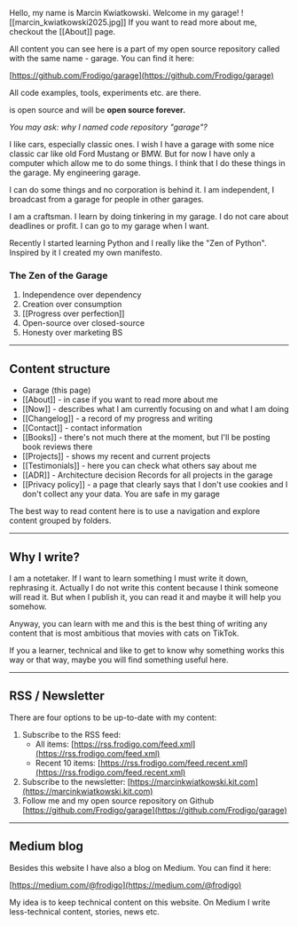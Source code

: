 Hello, my name is Marcin Kwiatkowski. Welcome in my garage!
![[marcin_kwiatkowski2025.jpg]]
If you want to read more about me, checkout the [[About]]
page.

All content you can see here is a part of my open source repository called with the same name - garage. You can find it here:

[https://github.com/Frodigo/garage](https://github.com/Frodigo/garage)

All code examples, tools, experiments etc. are there.

is open source and will be **open source forever.**

_You may ask: why I named code repository "garage"?_

I like cars, especially classic ones. I wish I have a garage with some nice classic car like old Ford Mustang or BMW. But for now I have only a computer which allow me to do some things. I think that I do these things in the garage. My engineering garage.

I can do some things and no corporation is behind it. I am independent, I broadcast from a garage for people in other garages.

I am a craftsman. I learn by doing tinkering in my garage. I do not care about deadlines or profit. I can go to my garage when I want.

Recently I started learning Python and I really like the "Zen of Python". Inspired by it I created my own manifesto.

### The Zen of the Garage

1. Independence over dependency
2. Creation over consumption
3. [[Progress over perfection]]
4. Open-source over closed-source
5. Honesty over marketing BS

---

## Content structure

- Garage (this page)
- [[About]] - in case if you want to read more about me
- [[Now]] - describes what I am currently focusing on and what I am doing
- [[Changelog]] - a record of my progress and writing
- [[Contact]] - contact information
- [[Books]] - there's not much there at the moment, but I'll be posting book reviews there
- [[Projects]] - shows my recent and current projects
- [[Testimonials]] - here you can check what others say about me
- [[ADR]] - Architecture decision Records for all projects in the garage
- [[Privacy policy]] - a page that clearly says that I don't use cookies and I don't collect any your data. You are safe in my garage

The best way to read content here is to use a navigation and explore content grouped by folders.

---

## Why I write?

I am a notetaker. If I want to learn something I must write it down, rephrasing it. Actually I do not write this content because I think someone will read it. But when I publish it, you can read it and maybe it will help you somehow.

Anyway, you can learn with me and this is the best thing of writing any content that is most ambitious that movies with cats on TikTok.

If you a learner, technical and like to get to know why something works this way or that way, maybe you will find something useful here.

---

## RSS / Newsletter

There are four options to be up-to-date with my content:

1. Subscribe to the RSS feed:
   - All items: [https://rss.frodigo.com/feed.xml](https://rss.frodigo.com/feed.xml)
   - Recent 10 items: [https://rss.frodigo.com/feed.recent.xml](https://rss.frodigo.com/feed.recent.xml)
2. Subscribe to the newsletter: [https://marcinkwiatkowski.kit.com](https://marcinkwiatkowski.kit.com)
3. Follow me and my open source repository on Github [https://github.com/Frodigo/garage](https://github.com/Frodigo/garage)

---

## Medium blog

Besides this website I have also a blog on Medium. You can find it here:

[https://medium.com/@frodigo](https://medium.com/@frodigo)

My idea is to keep technical content on this website. On Medium I write less-technical content, stories, news etc.
